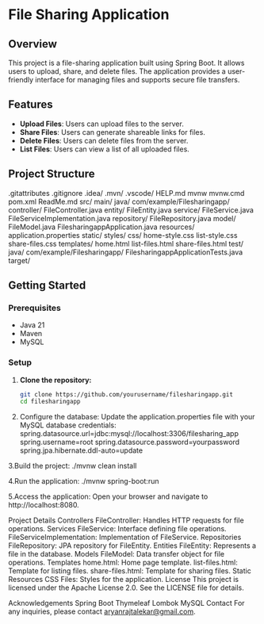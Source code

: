 # File Sharing Application

## Overview

This project is a file-sharing application built using Spring Boot. It allows users to upload, share, and delete files. The application provides a user-friendly interface for managing files and supports secure file transfers.

## Features

- **Upload Files**: Users can upload files to the server.
- **Share Files**: Users can generate shareable links for files.
- **Delete Files**: Users can delete files from the server.
- **List Files**: Users can view a list of all uploaded files.

## Project Structure
.gitattributes .gitignore .idea/ .mvn/ .vscode/ HELP.md mvnw mvnw.cmd pom.xml ReadMe.md src/ main/ java/ com/example/Filesharingapp/ controller/ FileController.java entity/ FileEntity.java service/ FileService.java FileServiceImplementation.java repository/ FileRepository.java model/ FileModel.java FilesharingappApplication.java resources/ application.properties static/ styles/ css/ home-style.css list-style.css share-files.css templates/ home.html list-files.html share-files.html test/ java/ com/example/Filesharingapp/ FilesharingappApplicationTests.java target/

## Getting Started

### Prerequisites

- Java 21
- Maven
- MySQL

### Setup

1. **Clone the repository:**
   ```sh
   git clone https://github.com/yourusername/filesharingapp.git
   cd filesharingapp

2. Configure the database: Update the application.properties file with your MySQL database credentials:
spring.datasource.url=jdbc:mysql://localhost:3306/filesharing_app
spring.username=root
spring.datasource.password=yourpassword
spring.jpa.hibernate.ddl-auto=update

3.Build the project:
./mvnw clean install

4.Run the application:
./mvnw spring-boot:run

5.Access the application: Open your browser and navigate to http://localhost:8080.

Project Details
Controllers
FileController: Handles HTTP requests for file operations.
Services
FileService: Interface defining file operations.
FileServiceImplementation: Implementation of FileService.
Repositories
FileRepository: JPA repository for FileEntity.
Entities
FileEntity: Represents a file in the database.
Models
FileModel: Data transfer object for file operations.
Templates
home.html: Home page template.
list-files.html: Template for listing files.
share-files.html: Template for sharing files.
Static Resources
CSS Files: Styles for the application.
License
This project is licensed under the Apache License 2.0. See the LICENSE file for details.

Acknowledgements
Spring Boot
Thymeleaf
Lombok
MySQL
Contact
For any inquiries, please contact aryanrajtalekar@gmail.com. 